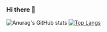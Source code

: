 ### Hi there 👋
![Anurag's GitHub stats](https://github-readme-stats.vercel.app/api?username=JavierRamiro8&show_icons=true&theme=radical)
[![Top Langs](https://github-readme-stats.vercel.app/api/top-langs/?username=JavierRamiro8&layout=compact&theme=radical )](https://github.com/Franguti4k/github-readme-stats)

<!--
**JavierRamiro8/JavierRamiro8** is a ✨ _special_ ✨ repository because its `README.md` (this file) appears on your GitHub profile.
Here are some ideas to get you started:

- 🔭 I’m currently working on ...
- 🌱 I’m currently learning ...
- 👯 I’m looking to collaborate on ...
- 🤔 I’m looking for help with ...
- 💬 Ask me about ...
- 📫 How to reach me: ...
- 😄 Pronouns: ...
- ⚡ Fun fact: ...
-->
